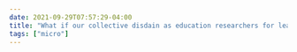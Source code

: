 ```yaml
---
date: 2021-09-29T07:57:29-04:00
title: "What if our collective disdain as education researchers for learning styles is the result of an overemphasis on efficacy and improvement and a corresponding undervaluing of accessibility and equity?"
tags: ["micro"]
---
```

